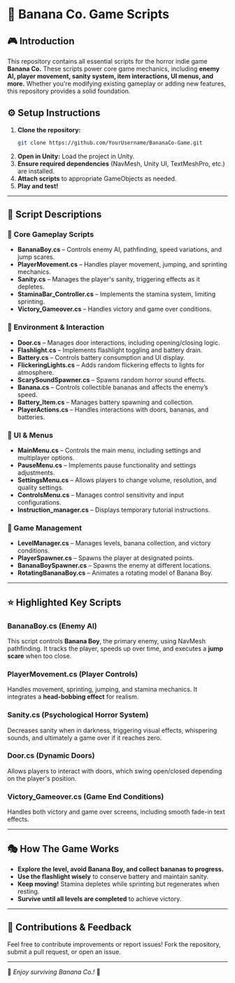 # 🍌 Banana Co. Game Scripts

## 🎮 Introduction
This repository contains all essential scripts for the horror indie game **Banana Co.** These scripts power core game mechanics, including **enemy AI, player movement, sanity system, item interactions, UI menus, and more.** Whether you're modifying existing gameplay or adding new features, this repository provides a solid foundation.

## ⚙️ Setup Instructions
1. **Clone the repository:**
   ```bash
   git clone https://github.com/YourUsername/BananaCo-Game.git
   ```
2. **Open in Unity:** Load the project in Unity.
3. **Ensure required dependencies** (NavMesh, Unity UI, TextMeshPro, etc.) are installed.
4. **Attach scripts** to appropriate GameObjects as needed.
5. **Play and test!**

---

## 📜 Script Descriptions

### **🔹 Core Gameplay Scripts**
- **BananaBoy.cs** – Controls enemy AI, pathfinding, speed variations, and jump scares.
- **PlayerMovement.cs** – Handles player movement, jumping, and sprinting mechanics.
- **Sanity.cs** – Manages the player's sanity, triggering effects as it depletes.
- **StaminaBar_Controller.cs** – Implements the stamina system, limiting sprinting.
- **Victory_Gameover.cs** – Handles victory and game over conditions.

### **🔹 Environment & Interaction**
- **Door.cs** – Manages door interactions, including opening/closing logic.
- **Flashlight.cs** – Implements flashlight toggling and battery drain.
- **Battery.cs** – Controls battery consumption and UI display.
- **FlickeringLights.cs** – Adds random flickering effects to lights for atmosphere.
- **ScarySoundSpawner.cs** – Spawns random horror sound effects.
- **Banana.cs** – Controls collectible bananas and affects the enemy’s speed.
- **Battery_Item.cs** – Manages battery spawning and collection.
- **PlayerActions.cs** – Handles interactions with doors, bananas, and batteries.

### **🔹 UI & Menus**
- **MainMenu.cs** – Controls the main menu, including settings and multiplayer options.
- **PauseMenu.cs** – Implements pause functionality and settings adjustments.
- **SettingsMenu.cs** – Allows players to change volume, resolution, and quality settings.
- **ControlsMenu.cs** – Manages control sensitivity and input configurations.
- **Instruction_manager.cs** – Displays temporary tutorial instructions.

### **🔹 Game Management**
- **LevelManager.cs** – Manages levels, banana collection, and victory conditions.
- **PlayerSpawner.cs** – Spawns the player at designated points.
- **BananaBoySpawner.cs** – Spawns the enemy at different locations.
- **RotatingBananaBoy.cs** – Animates a rotating model of Banana Boy.

---

## ⭐ Highlighted Key Scripts

### **BananaBoy.cs (Enemy AI)**
This script controls **Banana Boy**, the primary enemy, using NavMesh pathfinding. It tracks the player, speeds up over time, and executes a **jump scare** when too close.

### **PlayerMovement.cs (Player Controls)**
Handles movement, sprinting, jumping, and stamina mechanics. It integrates a **head-bobbing effect** for realism.

### **Sanity.cs (Psychological Horror System)**
Decreases sanity when in darkness, triggering visual effects, whispering sounds, and ultimately a game over if it reaches zero.

### **Door.cs (Dynamic Doors)**
Allows players to interact with doors, which swing open/closed depending on the player's position.

### **Victory_Gameover.cs (Game End Conditions)**
Handles both victory and game over screens, including smooth fade-in text effects.

---

## 🎭 How The Game Works
- **Explore the level, avoid Banana Boy, and collect bananas to progress.**
- **Use the flashlight wisely** to conserve battery and maintain sanity.
- **Keep moving!** Stamina depletes while sprinting but regenerates when resting.
- **Survive until all levels are completed** to achieve victory.

---

## 🚀 Contributions & Feedback
Feel free to contribute improvements or report issues! Fork the repository, submit a pull request, or open an issue.

---

🎃 *Enjoy surviving Banana Co.!* 🍌
